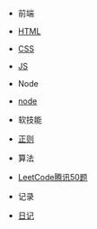 * 前端
 * [HTML](前端/html/index.md)
 * [CSS](前端/css/index.md)
 * [JS](前端/js/index.md)

* Node
 * [node](node/index.md)

* 软技能
 * [正则](软技能/正则/index.md)
 
* 算法
 * [LeetCode腾讯50题](算法/LeetCode腾讯50题/index.md)

* 记录
 * [日记](diary/index.md)
